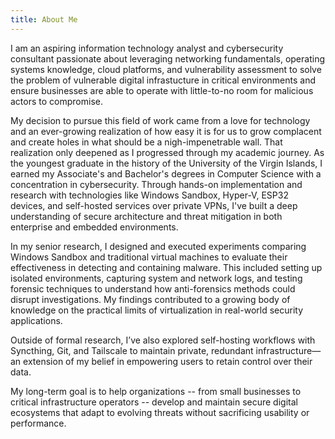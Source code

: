 ```yaml
---
title: About Me
---
```


I am an aspiring information technology analyst and cybersecurity consultant passionate about leveraging networking fundamentals, operating systems knowledge, cloud platforms, and vulnerability assessment to solve the problem of vulnerable digital infrastucture in critical environments and ensure businesses are able to operate with little-to-no room for malicious actors to compromise.

My decision to pursue this field of work came from a love for technology and an ever-growing realization of how easy it is for us to grow complacent and create holes in what should be a nigh-impenetrable wall. That realization only deepened as I progressed through my academic journey. As the youngest graduate in the history of the University of the Virgin Islands, I earned my Associate's and Bachelor's degrees in Computer Science with a concentration in cybersecurity. Through hands-on implementation and research with technologies like Windows Sandbox, Hyper-V, ESP32 devices, and self-hosted services over private VPNs, I've built a deep understanding of secure architecture and threat mitigation in both enterprise and embedded environments.

In my senior research, I designed and executed experiments comparing Windows Sandbox and traditional virtual machines to evaluate their effectiveness in detecting and containing malware. This included setting up isolated environments, capturing system and network logs, and testing forensic techniques to understand how anti-forensics methods could disrupt investigations. My findings contributed to a growing body of knowledge on the practical limits of virtualization in real-world security applications.

Outside of formal research, I’ve also explored self-hosting workflows with Syncthing, Git, and Tailscale to maintain private, redundant infrastructure—an extension of my belief in empowering users to retain control over their data.

My long-term goal is to help organizations -- from small businesses to critical infrastructure operators -- develop and maintain secure digital ecosystems that adapt to evolving threats without sacrificing usability or performance.